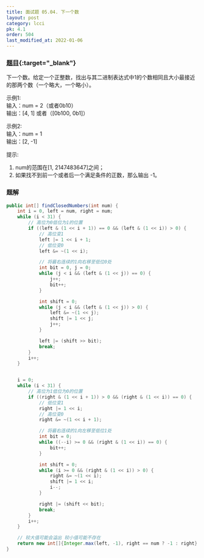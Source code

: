 ```yaml
---
title: 面试题 05.04. 下一个数
layout: post
category: lcci
pk: 4.1
order: 504
last_modified_at: 2022-01-06
---
```


### [题目](https://leetcode-cn.com/closed-number-lcci/){:target="_blank"}

下一个数。给定一个正整数，找出与其二进制表达式中1的个数相同且大小最接近的那两个数（一个略大，一个略小）。

示例1:  
输入：num = 2（或者0b10）  
输出：[4, 1] 或者（[0b100, 0b1]）

示例2:  
输入：num = 1  
输出：[2, -1]

提示:
1. num的范围在[1, 2147483647]之间；
2. 如果找不到前一个或者后一个满足条件的正数，那么输出 -1。

### 题解

```java
public int[] findClosedNumbers(int num) {
    int i = 0, left = num, right = num;
    while (i < 31) {
        // 高位为0低位为1的位置
        if ((left & (1 << i + 1)) == 0 && (left & (1 << i)) > 0) {
            // 高位变1
            left |= 1 << i + 1;
            // 低位变0
            left &= ~(1 << i);

            // 将最右连续的1向右移至低位0处
            int bit = 0, j = 0;
            while (j < i && (left & (1 << j)) == 0) {
                j++;
                bit++;
            }

            int shift = 0;
            while (j < i && (left & (1 << j)) > 0) {
                left &= ~(1 << j);
                shift |= 1 << j;
                j++;
            }

            left |= (shift >> bit);
            break;
        }
        i++;
    }


    i = 0;
    while (i < 31) {
        // 高位为1低位为0的位置
        if ((right & (1 << i + 1)) > 0 && (right & (1 << i)) == 0) {
            // 低位变1
            right |= 1 << i;
            // 高位变0
            right &= ~(1 << i + 1);

            // 将最右连续的1向左移至低位1处
            int bit = 0;
            while ((--i) >= 0 && (right & (1 << i)) == 0) {
                bit++;
            }

            int shift = 0;
            while (i >= 0 && (right & (1 << i)) > 0) {
                right &= ~(1 << i);
                shift |= 1 << i;
                i--;
            }

            right |= (shift << bit);
            break;
        }
        i++;
    }

    // 较大值可能会溢出 较小值可能不存在
    return new int[]{Integer.max(left, -1), right == num ? -1 : right};
}
```